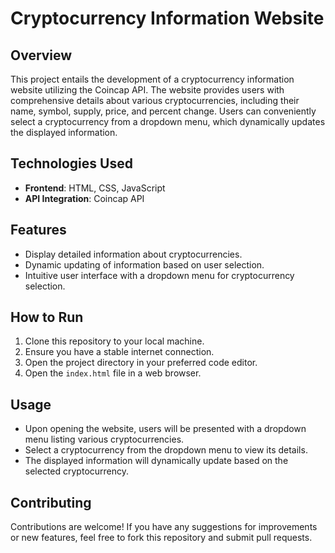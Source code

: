 # Cryptocurrency Information Website

## Overview

This project entails the development of a cryptocurrency information website utilizing the Coincap API. The website provides users with comprehensive details about various cryptocurrencies, including their name, symbol, supply, price, and percent change. Users can conveniently select a cryptocurrency from a dropdown menu, which dynamically updates the displayed information.

## Technologies Used

- **Frontend**: HTML, CSS, JavaScript
- **API Integration**: Coincap API

## Features

- Display detailed information about cryptocurrencies.
- Dynamic updating of information based on user selection.
- Intuitive user interface with a dropdown menu for cryptocurrency selection.

## How to Run

1. Clone this repository to your local machine.
2. Ensure you have a stable internet connection.
3. Open the project directory in your preferred code editor.
4. Open the `index.html` file in a web browser.

## Usage

- Upon opening the website, users will be presented with a dropdown menu listing various cryptocurrencies.
- Select a cryptocurrency from the dropdown menu to view its details.
- The displayed information will dynamically update based on the selected cryptocurrency.

## Contributing

Contributions are welcome! If you have any suggestions for improvements or new features, feel free to fork this repository and submit pull requests.

